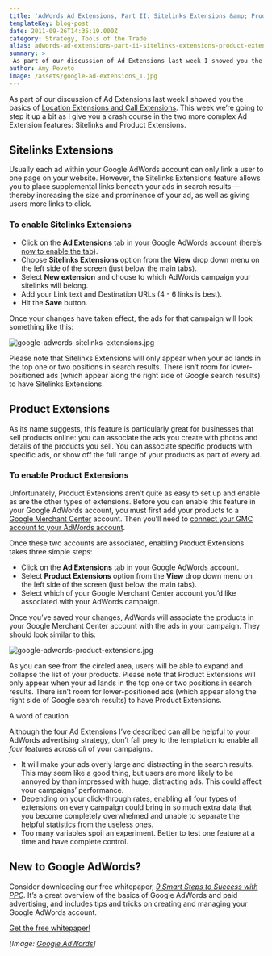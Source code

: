 ```yaml
---
title: 'AdWords Ad Extensions, Part II: Sitelinks Extensions &amp; Product Extensions'
templateKey: blog-post
date: 2011-09-26T14:35:19.000Z
category: Strategy, Tools of the Trade
alias: adwords-ad-extensions-part-ii-sitelinks-extensions-product-extensions
summary: > 
 As part of our discussion of Ad Extensions last week I showed you the basics of Location Extensions and Call Extensions. This week we’re going to step it up a bit as I give you a crash course in the two more complex Ad Extension features: Sitelinks and Product Extensions.
author: Amy Peveto
image: /assets/google-ad-extensions_1.jpg
---
```


As part of our discussion of Ad Extensions last week I showed you the basics of [Location Extensions and Call Extensions](/blog/09/19/2011/adwords-ad-extensions-part-i-location-call-extensions). This week we’re going to step it up a bit as I give you a crash course in the two more complex Ad Extension features: Sitelinks and Product Extensions.

Sitelinks Extensions
--------------------

Usually each ad within your Google AdWords account can only link a user to one page on your website. However, the Sitelinks Extensions feature allows you to place supplemental links beneath your ads in search results — thereby increasing the size and prominence of your ad, as well as giving users more links to click.

### To enable Sitelinks Extensions

*   Click on the **Ad Extensions** tab in your Google AdWords account ([here’s now to enable the tab](/blog/09/19/2011/adwords-ad-extensions-part-i-location-call-extensions)).
*   Choose **Sitelinks Extensions** option from the **View** drop down menu on the left side of the screen (just below the main tabs).
*   Select **New extension** and choose to which AdWords campaign your sitelinks will belong.
*   Add your Link text and Destination URLs (4 - 6 links is best).
*   Hit the **Save** button.

Once your changes have taken effect, the ads for that campaign will look something like this:

![google-adwords-sitelinks-extensions.jpg](/sites/default/files/google-adwords-sitelinks-extensions.jpg)

Please note that Sitelinks Extensions will only appear when your ad lands in the top one or two positions in search results. There isn’t room for lower-positioned ads (which appear along the right side of Google search results) to have Sitelinks Extensions.

Product Extensions
------------------

As its name suggests, this feature is particularly great for businesses that sell products online: you can associate the ads you create with photos and details of the products you sell. You can associate specific products with specific ads, or show off the full range of your products as part of every ad.

### To enable Product Extensions

Unfortunately, Product Extensions aren’t quite as easy to set up and enable as are the other types of extensions. Before you can enable this feature in your Google AdWords account, you must first add your products to a [Google Merchant Center](https://support.google.com/merchants/answer/188493?hl=en) account. Then you’ll need to [connect your GMC account to your AdWords account](https://support.google.com/adwords/answer/2454022?hl=en&from=141833&rd=2).

Once these two accounts are associated, enabling Product Extensions takes three simple steps:

*   Click on the **Ad Extensions** tab in your Google AdWords account.
*   Select **Product Extensions** option from the **View** drop down menu on the left side of the screen (just below the main tabs).
*   Select which of your Google Merchant Center account you’d like associated with your AdWords campaign.

Once you’ve saved your changes, AdWords will associate the products in your Google Merchant Center account with the ads in your campaign. They should look similar to this:

![google-adwords-product-extensions.jpg](/sites/default/files/google-adwords-product-extensions.jpg)

As you can see from the circled area, users will be able to expand and collapse the list of your products. Please note that Product Extensions will only appear when your ad lands in the top one or two positions in search results. There isn’t room for lower-positioned ads (which appear along the right side of Google search results) to have Product Extensions.

A word of caution

Although the four Ad Extensions I’ve described can all be helpful to your AdWords advertising strategy, don’t fall prey to the temptation to enable all _four_ features across _all_ of your campaigns.

*   It will make your ads overly large and distracting in the search results. This may seem like a good thing, but users are more likely to be annoyed by than impressed with huge, distracting ads. This could affect your campaigns’ performance.
*   Depending on your click-through rates, enabling all four types of extensions on every campaign could bring in so much extra data that you become completely overwhelmed and unable to separate the helpful statistics from the useless ones.
*   Too many variables spoil an experiment. Better to test one feature at a time and have complete control.

New to Google AdWords?
----------------------

Consider downloading our free whitepaper, [_9 Smart Steps to Success with PPC_](/9-smart-steps-success-ppc). It’s a great overview of the basics of Google AdWords and paid advertising, and includes tips and tricks on creating and managing your Google AdWords account.

[Get the free whitepaper!](/9-smart-steps-success-ppc)

_\[Image: [Google AdWords](https://accounts.google.com/ServiceLogin?service=adwords&hl=en_US&ltmpl=regionalc&passive=true&ifr=false&alwf=true&continue=https://adwords.google.com/um/gaiaauth?apt%3DNone)\]_
